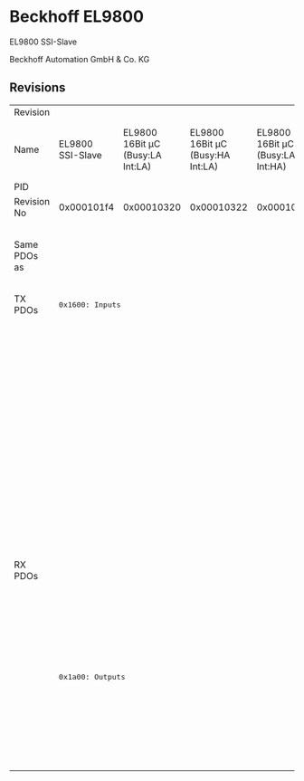 # Beckhoff EL9800

EL9800 SSI-Slave

Beckhoff Automation GmbH & Co. KG



## Revisions
<table>
<tr >
<td>Revision</td>
<td colspan=10 align="center"><div class="foo">r-15</div></td>
<td colspan=2 align="center"><div class="foo">r-14</div></td>
<td colspan=3 align="center"><div class="foo">r986</div></td>
<td colspan=3 align="center"><div class="foo">r1086</div></td>
</tr>
<tr >
<td>Name</td>
<td><div class="foo">EL9800 SSI-Slave</div></td>
<td><div class="foo">EL9800 16Bit µC (Busy:LA Int:LA)</div></td>
<td><div class="foo">EL9800 16Bit µC (Busy:HA Int:LA)</div></td>
<td><div class="foo">EL9800 16Bit µC (Busy:LA Int:HA)</div></td>
<td><div class="foo">EL9800 16Bit µC (Busy:HA Int:HA)</div></td>
<td><div class="foo">EL9800 8Bit µC (Busy:LA Int:LA)</div></td>
<td><div class="foo">EL9800 8Bit µC (Busy:HA Int:LA)</div></td>
<td><div class="foo">EL9800 8Bit µC (Busy:LA Int:HA)</div></td>
<td><div class="foo">EL9800 8Bit µC (Busy:HA Int:HA)</div></td>
<td><div class="foo">EL9800 32 Ch. Dig. Input</div></td>
<td><div class="foo">EL9800 16 Ch. Dig. In-/Output (Build >= 21)</div></td>
<td><div class="foo">EL9800 32 Ch. Dig. Output (DC, Build >= 21)</div></td>
<td><div class="foo">EL9800 SPI-Demo</div></td>
<td><div class="foo">EL9800 16 Bit MCI-Demo</div></td>
<td><div class="foo">EL9800 8 Bit MCI-Demo</div></td>
<td><div class="foo">EL9800 16 Bit MCI-Demo with DC (Busy: HA)</div></td>
<td><div class="foo">EL9800 16 Bit MCI-Demo with DC (Busy: LA)</div></td>
<td><div class="foo">EL9800 8 Bit MCI-Demo with DC</div></td>
</tr>
<tr >
<td>PID</td>
<td colspan=18 align="center"><div class="foo">0x26483052</div></td>
</tr>
<tr >
<td>Revision No</td>
<td>0x000101f4</td>
<td>0x00010320</td>
<td>0x00010322</td>
<td>0x00010328</td>
<td>0x0001032a</td>
<td>0x00010384</td>
<td>0x00010386</td>
<td>0x0001038c</td>
<td>0x0001038e</td>
<td>0x000103e8</td>
<td>0x000204b0</td>
<td>0x00020578</td>
<td>0x03ea01f4</td>
<td>0x03ea0320</td>
<td>0x03ea0384</td>
<td>0x044e0320</td>
<td>0x044e0322</td>
<td>0x044e0384</td>
</tr>
<tr >
<td>Same PDOs as</td>
<td colspan=9 align="center"><a href="FB1111+SPI-Slave">FB1111 SPI-Slave r584</a><br/><a href="FB1111+SPI-Slave">FB1111 SPI-Slave r585</a><br/><a href="FB1311+SPI-Slave">FB1311 SPI-Slave r584</a></td>
<td><a href="FB1111+Dig.+In">FB1111 Dig. In r384</a><br/><a href="FB1111+Dig.+In">FB1111 Dig. In r385</a><br/><a href="FB1311+Dig.+In">FB1311 Dig. In r384</a></td>
<td></td>
<td><a href="EL9800+4Port">EL9800 4Port r-13</a></td>
<td colspan=6 align="center"></td>
</tr>
<tr class="txpdo pdosection">
<td rowspan=10 valign=top>TX PDOs</td>
<td colspan=9 align="left"><pre>0x1600: Inputs</pre></td>
<td colspan=2 align="left"><pre>0x1600: Byte 0</pre></td>
<td colspan=8 align="left"></td>
</tr>
<tr class="txpdo pdosection">
<td colspan=9 align="left"></td>
<td colspan=2 align="left"><pre>0x1601: Byte 1</pre></td>
<td colspan=7 align="left"></td>
</tr>
<tr class="txpdo pdosection">
<td colspan=9 align="left"></td>
<td><pre>0x1602: Byte 2</pre></td>
<td colspan=8 align="left"></td>
</tr>
<tr class="txpdo pdosection">
<td colspan=9 align="left"></td>
<td><pre>0x1603: Byte 3</pre></td>
<td colspan=8 align="left"></td>
</tr>
<tr class="txpdo pdosection">
<td colspan=12 align="left"></td>
<td colspan=6 align="left"><pre>0x1a00: Channel_1_Inputs_1</pre></td>
</tr>
<tr class="txpdo pdosection">
<td colspan=12 align="left"></td>
<td colspan=6 align="left"><pre>0x1a01: Channel_1_Inputs_2</pre></td>
</tr>
<tr class="txpdo pdosection">
<td colspan=12 align="left"></td>
<td colspan=6 align="left"><pre>0x1a02: Channel_1_Diag</pre></td>
</tr>
<tr class="txpdo pdosection">
<td colspan=13 align="left"></td>
<td colspan=5 align="left"><pre>0x1a03: Channel_2_Inputs_1</pre></td>
</tr>
<tr class="txpdo pdosection">
<td colspan=13 align="left"></td>
<td colspan=5 align="left"><pre>0x1a04: Channel_2_Inputs_2</pre></td>
</tr>
<tr class="txpdo pdosection">
<td colspan=13 align="left"></td>
<td colspan=5 align="left"><pre>0x1a05: Channel_2_Diag</pre></td>
</tr>
<tr class="rxpdo pdosection">
<td rowspan=8 valign=top>RX PDOs</td>
<td colspan=12 align="left"></td>
<td colspan=6 align="left"><pre>0x1600: Channel_1_Outputs_1</pre></td>
<td></td>
</tr>
<tr class="rxpdo pdosection">
<td colspan=12 align="left"></td>
<td><pre>0x1601: Channel_1_Outputs_2</pre></td>
<td colspan=5 align="left"><pre>0x1601: Channel_2_Outputs_2</pre></td>
</tr>
<tr class="rxpdo pdosection">
<td colspan=13 align="left"></td>
<td colspan=5 align="left"><pre>0x1602: Channel_1_Outputs_1</pre></td>
</tr>
<tr class="rxpdo pdosection">
<td colspan=13 align="left"></td>
<td colspan=5 align="left"><pre>0x1603: Channel_2_Outputs_2</pre></td>
</tr>
<tr class="rxpdo pdosection">
<td colspan=9 align="left"><pre>0x1a00: Outputs</pre></td>
<td></td>
<td colspan=2 align="left"><pre>0x1a00: Byte 0</pre></td>
<td colspan=6 align="left"></td>
</tr>
<tr class="rxpdo pdosection">
<td colspan=10 align="left"></td>
<td colspan=2 align="left"><pre>0x1a01: Byte 1</pre></td>
<td colspan=6 align="left"></td>
</tr>
<tr class="rxpdo pdosection">
<td colspan=11 align="left"></td>
<td><pre>0x1a02: Byte 2</pre></td>
<td colspan=6 align="left"></td>
</tr>
<tr class="rxpdo pdosection">
<td colspan=11 align="left"></td>
<td><pre>0x1a03: Byte 3</pre></td>
<td colspan=6 align="left"></td>
</tr>
</table>
